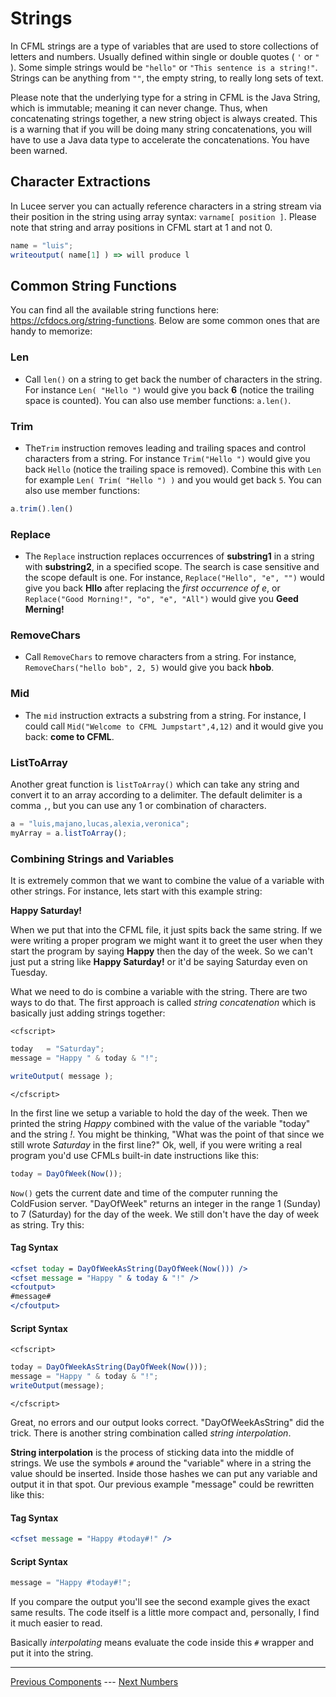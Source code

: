 # Strings

In CFML strings are a type of variables that are used to store collections of letters and numbers.  Usually defined within single or double quotes ( `'` or `"` ).  Some simple strings would be `"hello"` or `"This sentence is a string!"`. Strings can be anything from `""`, the empty string, to really long sets of text.

Please note that the underlying type for a string in CFML is the Java String, which is immutable; meaning it can never change.  Thus, when concatenating strings together, a new string object is always created. This is a warning that if you will be doing many string concatenations, you will have to use a Java data type to accelerate the concatenations.  You have been warned.

## Character Extractions

In Lucee server you can actually reference characters in a string stream via their position in the string using array syntax: `varname[ position ]`.  Please note that string and array positions in CFML start at 1 and not 0.

```js
name = "luis";
writeoutput( name[1] ) => will produce l
```

## Common String Functions

You can find all the available string functions here: https://cfdocs.org/string-functions.  Below are some common ones that are handy to memorize:

### Len

* Call `len()` on a string to get back the number of characters in the string. For instance `Len( "Hello ")` would give you back **6** (notice the trailing space is counted). You can also use member functions: `a.len()`.

### Trim
* The`Trim` instruction removes leading and trailing spaces and control characters from a string. For instance `Trim("Hello ")` would give you back `Hello` (notice the trailing space is removed). Combine this with `Len` for example `Len( Trim( "Hello ") )` and you would get back `5`.  You can also use member functions:

```js
a.trim().len()
```

### Replace
* The `Replace` instruction replaces occurrences of **substring1** in a string with **substring2**, in a specified scope. The search is case sensitive and the scope default is one. For instance, `Replace("Hello", "e", "")` would give you back **Hllo** after replacing the _first occurrence of e_, or `Replace("Good Morning!", "o", "e", "All")` would give you **Geed Merning!** 

### RemoveChars 
* Call `RemoveChars` to remove characters from a string. For instance, `RemoveChars("hello bob", 2, 5)` would give you back **hbob**. 

### Mid
 
* The `mid` instruction extracts a substring from a string. For instance, I could call `Mid("Welcome to CFML Jumpstart",4,12)` and it would give you back: **come to CFML**.

### ListToArray

Another great function is `listToArray()` which can take any string and convert it to an array according to a delimiter.  The default delimiter is a comma `,`, but you can use any 1 or combination of characters.

```js
a = "luis,majano,lucas,alexia,veronica";
myArray = a.listToArray();
```

### Combining Strings and Variables

It is extremely common that we want to combine the value of a variable with other strings. For instance, lets start with this example string:

**Happy Saturday!**

When we put that into the CFML file, it just spits back the same string. If we were writing a proper program we might want it to greet the user when they start the program by saying **Happy** then the day of the week. So we can't just put a string like **Happy Saturday!** or it'd be saying Saturday even on Tuesday.

What we need to do is combine a variable with the string. There are two ways to do that. The first approach is called *string concatenation* which is basically just adding strings together:


`<cfscript>`
```js
today   = "Saturday";
message = "Happy " & today & "!";

writeOutput( message );
```
`</cfscript>`

In the first line we setup a variable to hold the day of the week. Then we printed the string *Happy* combined with the value of the variable "today" and the string *!*. You might be thinking, "What was the point of that since we still wrote *Saturday* in the first line?" Ok, well, if you were writing a real program you'd use CFMLs built-in date instructions like this:

```js
today = DayOfWeek(Now());
```

`Now()` gets the current date and time of the computer running the ColdFusion server. "DayOfWeek" returns an integer in the range 1 (Sunday) to 7 (Saturday) for the day of the week. We still don't have the day of week as string. Try this:

#### Tag Syntax

```cfm
<cfset today = DayOfWeekAsString(DayOfWeek(Now())) />
<cfset message = "Happy " & today & "!" />
<cfoutput>
#message#
</cfoutput>
```

#### Script Syntax

`<cfscript>`
```javascript
today = DayOfWeekAsString(DayOfWeek(Now()));
message = "Happy " & today & "!";
writeOutput(message);
```
`</cfscript>`

Great, no errors and our output looks correct. "DayOfWeekAsString" did the trick. There is another string combination called *string interpolation*.

**String interpolation** is the process of sticking data into the middle of strings. We use the symbols `#` around the "variable" where in a string the value should be inserted. Inside those hashes we can put any variable and output it in that spot. Our previous example "message" could be rewritten like this:

#### Tag Syntax

```cfm
<cfset message = "Happy #today#!" />
```

#### Script Syntax

```javascript
message = "Happy #today#!";
```

If you compare the output you'll see the second example gives the exact same results. The code itself is a little more compact and, personally, I find it much easier to read.

Basically *interpolating* means evaluate the code inside this `#` wrapper and put it into the string.

***

[Previous Components](components) --- [Next Numbers](numbers)